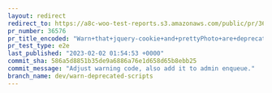 ```yaml
---
layout: redirect
redirect_to: https://a8c-woo-test-reports.s3.amazonaws.com/public/pr/36576/e2e/index.html
pr_number: 36576
pr_title_encoded: "Warn+that+jquery-cookie+and+prettyPhoto+are+deprecated+scripts"
pr_test_type: e2e
last_published: "2023-02-02 01:54:53 +0000"
commit_sha: 586a5d8851b35de9a6886a76e1d658d65b8ebb25
commit_message: "Adjust warning code, also add it to admin enqueue."
branch_name: dev/warn-deprecated-scripts
---
```

